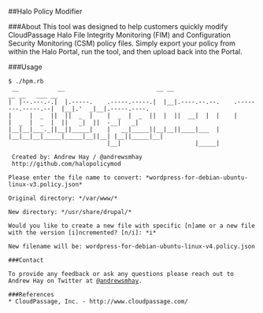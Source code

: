 ##Halo Policy Modifier

###About
This tool was designed to help customers quickly modify CloudPassage Halo File Integrity Monitoring (FIM) and Configuration Security Monitoring (CSM) policy files. Simply export your policy from within the Halo Portal, run the tool, and then upload back into the Portal.

###Usage

<pre><code>$ ./hpm.rb 
 __           __                          __ __                                    __ __   ___ __             
|  |--.---.-.|  |.-----.    .-----.-----.|  |__|.----.--.--.    .--------.-----.--|  |__|.'  _|__|.-----.----.
|     |  _  ||  ||  _  |    |  _  |  _  ||  |  ||  __|  |  |    |        |  _  |  _  |  ||   _|  ||  -__|   _|
|__|__|___._||__||_____|    |   __|_____||__|__||____|___  |    |__|__|__|_____|_____|__||__| |__||_____|__|  
                            |__|                     |_____|                                                  

 Created by: Andrew Hay / @andrewsmhay 
 http://github.com/halopolicymod

Please enter the file name to convert: *wordpress-for-debian-ubuntu-linux-v3.policy.json*

Original directory: */var/www/*

New directory: */usr/share/drupal/*

Would you like to create a new file with specific [n]ame or a new file with the version [i]ncremented? [n/i]: *i*

New filename will be: wordpress-for-debian-ubuntu-linux-v4.policy.json

###Contact

To provide any feedback or ask any questions please reach out to Andrew Hay on Twitter at <a href="http://twitter.com/andrewsmhay" target="new">@andrewsmhay</a>.

###References
* CloudPassage, Inc. - http://www.cloudpassage.com/